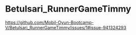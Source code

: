 # Betulsari_RunnerGameTimmy

https://github.com/Mobil-Oyun-Bootcamp-V/Betulsari_RunnerGameTimmy/issues/1#issue-941324293
